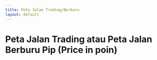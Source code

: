 ```yaml
---
title: Peta Jalan Trading/Berburu
layout: default
---
```


# Peta Jalan Trading atau Peta Jalan Berburu Pip (Price in poin)
